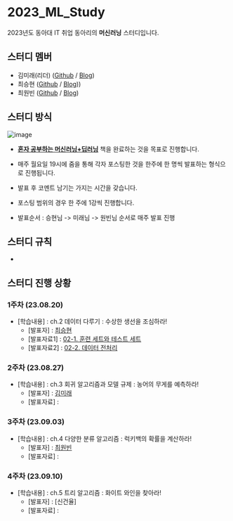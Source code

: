 # 2023_ML_Study
2023년도 동아대 IT 취업 동아리의 **머신러닝** 스터디입니다.

## 스터디 멤버
- 김미래(리더) ([Github](https://github.com/rlaalfo) / [Blog](https://alfo514.tistory.com/))
- 최승현 ([Github](https://github.com/Vulter3653) / [Blog](https://vulter3653.tistory.com))) 
- 최원빈 ([Github](https://github.com/worsing) / [Blog](https://worsing12.tistory.com/))
 
## 스터디 방식
![image](https://github.com/donga-it-club/2023_ML_Study/assets/103025358/efd3af6f-c3c3-486e-bb9f-99fff9ca4052)

- **[혼자 공부하는 머신러닝+딥러닝](https://product.kyobobook.co.kr/detail/S000001810330)** 책을 완료하는 것을 목표로 진행합니다.
- 매주 월요일 19시에 줌을 통해 각자 포스팅한 것을 한주에 한 명씩 발표하는 형식으로 진행됩니다.
- 발표 후 코멘트 남기는 가지는 시간을 갖습니다.
- 포스팅 범위의 경우 한 주에 1강씩 진행합니다.

- 발표순서 : 승현님 -> 미래님 -> 원빈님 순서로 매주 발표 진행

## 스터디 규칙

-


## 스터디 진행 상황
### 1주차 (23.08.20)

- [학습내용] : ch.2 데이터 다루기 : 수상한 생선을 조심하라!
  - [발표자] : [최승현](https://github.com/Vulter3653)
  - [발표자료1] : [02-1. 훈련 세트와 테스트 세트](https://vulter3653.tistory.com/66)
  - [발표자료2] : [02-2. 데이터 전처리](https://vulter3653.tistory.com/70)

### 2주차 (23.08.27)

- [학습내용] : ch.3 회귀 알고리즘과 모델 규제 : 농어의 무게를 예측하라!
  - [발표자] : [김미래](https://github.com/rlaalfo)
  - [발표자료] : 

### 3주차 (23.09.03)

- [학습내용] : ch.4 다양한 분류 알고리즘 : 럭키백의 확률을 계산하라!
  - [발표자] : [최원빈](https://github.com/worsing)
  - [발표자료] :
 
### 4주차 (23.09.10)

- [학습내용] : ch.5 트리 알고리즘 : 화이트 와인을 찾아라!
  - [발표자] : [신건율]
  - [발표자료] :
  
